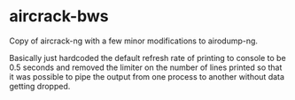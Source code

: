 # aircrack-bws
Copy of aircrack-ng with a few minor modifications to airodump-ng.

Basically just hardcoded the default refresh rate of printing to console to be 0.5 seconds and removed the limiter on the number
of lines printed so that it was possible to pipe the output from one process to another without data getting dropped.
